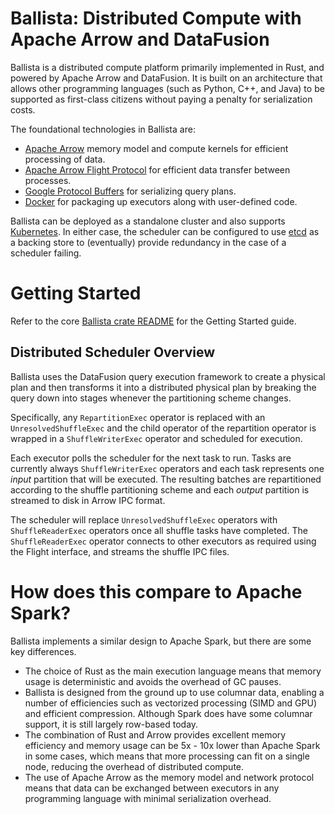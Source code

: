 <!---
  Licensed to the Apache Software Foundation (ASF) under one
  or more contributor license agreements.  See the NOTICE file
  distributed with this work for additional information
  regarding copyright ownership.  The ASF licenses this file
  to you under the Apache License, Version 2.0 (the
  "License"); you may not use this file except in compliance
  with the License.  You may obtain a copy of the License at

    http://www.apache.org/licenses/LICENSE-2.0

  Unless required by applicable law or agreed to in writing,
  software distributed under the License is distributed on an
  "AS IS" BASIS, WITHOUT WARRANTIES OR CONDITIONS OF ANY
  KIND, either express or implied.  See the License for the
  specific language governing permissions and limitations
  under the License.
-->

# Ballista: Distributed Compute with Apache Arrow and DataFusion

Ballista is a distributed compute platform primarily implemented in Rust, and powered by Apache Arrow and
DataFusion. It is built on an architecture that allows other programming languages (such as Python, C++, and
Java) to be supported as first-class citizens without paying a penalty for serialization costs.

The foundational technologies in Ballista are:

- [Apache Arrow](https://arrow.apache.org/) memory model and compute kernels for efficient processing of data.
- [Apache Arrow Flight Protocol](https://arrow.apache.org/blog/2019/10/13/introducing-arrow-flight/) for efficient
  data transfer between processes.
- [Google Protocol Buffers](https://developers.google.com/protocol-buffers) for serializing query plans.
- [Docker](https://www.docker.com/) for packaging up executors along with user-defined code.

Ballista can be deployed as a standalone cluster and also supports [Kubernetes](https://kubernetes.io/). In either
case, the scheduler can be configured to use [etcd](https://etcd.io/) as a backing store to (eventually) provide
redundancy in the case of a scheduler failing.

# Getting Started

Refer to the core [Ballista crate README](rust/client/README.md) for the Getting Started guide.

## Distributed Scheduler Overview

Ballista uses the DataFusion query execution framework to create a physical plan and then transforms it into a
distributed physical plan by breaking the query down into stages whenever the partitioning scheme changes.

Specifically, any `RepartitionExec` operator is replaced with an `UnresolvedShuffleExec` and the child operator
of the repartition operator is wrapped in a `ShuffleWriterExec` operator and scheduled for execution.

Each executor polls the scheduler for the next task to run. Tasks are currently always `ShuffleWriterExec` operators
and each task represents one _input_ partition that will be executed. The resulting batches are repartitioned
according to the shuffle partitioning scheme and each _output_ partition is streamed to disk in Arrow IPC format.

The scheduler will replace `UnresolvedShuffleExec` operators with `ShuffleReaderExec` operators once all shuffle
tasks have completed. The `ShuffleReaderExec` operator connects to other executors as required using the Flight
interface, and streams the shuffle IPC files.

# How does this compare to Apache Spark?

Ballista implements a similar design to Apache Spark, but there are some key differences.

- The choice of Rust as the main execution language means that memory usage is deterministic and avoids the overhead of
  GC pauses.
- Ballista is designed from the ground up to use columnar data, enabling a number of efficiencies such as vectorized
  processing (SIMD and GPU) and efficient compression. Although Spark does have some columnar support, it is still
  largely row-based today.
- The combination of Rust and Arrow provides excellent memory efficiency and memory usage can be 5x - 10x lower than
  Apache Spark in some cases, which means that more processing can fit on a single node, reducing the overhead of
  distributed compute.
- The use of Apache Arrow as the memory model and network protocol means that data can be exchanged between executors
  in any programming language with minimal serialization overhead.
